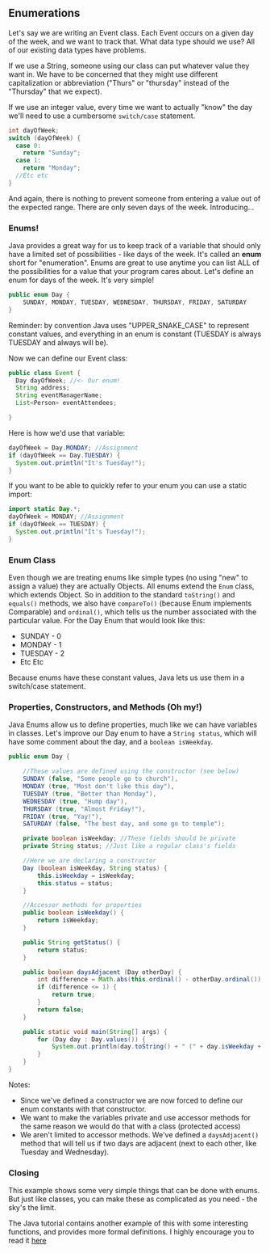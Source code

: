 ## Enumerations

Let's say we are writing an Event class. Each Event occurs on a given day of the week, and we want to track that. What data type should we use? All of our existing data types have problems.

If we use a String, someone using our class can put whatever value they want in. We have to be concerned that they might use different capitalization or abbreviation ("Thurs" or "thursday" instead of the "Thursday" that we expect).

If we use an integer value, every time we want to actually "know" the day we'll need to use a cumbersome `switch/case` statement.

```java
int dayOfWeek;
switch (dayOfWeek) {
  case 0:
    return "Sunday";
  case 1:
    return "Monday";
  //Etc etc
}
```

And again, there is nothing to prevent someone from entering a value out of the expected range. There are only seven days of the week. Introducing...

### Enums!

Java provides a great way for us to keep track of a variable that should only have a limited set of possibilities - like days of the week. It's called an **enum** short for "enumeration". Enums are great to use anytime you can list ALL of the possibilities for a value that your program cares about. Let's define an enum for days of the week. It's very simple!

```java
public enum Day {
    SUNDAY, MONDAY, TUESDAY, WEDNESDAY, THURSDAY, FRIDAY, SATURDAY
}
```

Reminder: by convention Java uses "UPPER_SNAKE_CASE" to represent constant values, and everything in an enum is constant (TUESDAY is always TUESDAY and always will be).

Now we can define our Event class:

```java
public class Event {
  Day dayOfWeek; //<- Our enum!
  String address;
  String eventManagerName;
  List<Person> eventAttendees;

}
```

Here is how we'd use that variable:

```java
dayOfWeek = Day.MONDAY; //Assignment
if (dayOfWeek == Day.TUESDAY) {
  System.out.println("It's Tuesday!");
}
```

If you want to be able to quickly refer to your enum you can use a static import:

```java
import static Day.*;
dayOfWeek = MONDAY; //Assignment
if (dayOfWeek == TUESDAY) {
  System.out.println("It's Tuesday!");
}
```

### Enum Class

Even though we are treating enums like simple types (no using "new" to assign a value) they are actually Objects. All enums extend the `Enum` class, which extends Object. So in addition to the standard `toString()` and `equals()` methods, we also have `compareTo()` (because Enum implements Comparable) and `ordinal()`, which tells us the number associated with the particular value. For the Day Enum that would look like this:

* SUNDAY - 0
* MONDAY - 1
* TUESDAY - 2
* Etc Etc

Because enums have these constant values, Java lets us use them in a switch/case statement.

### Properties, Constructors, and Methods (Oh my!)

Java Enums allow us to define properties, much like we can have variables in classes. Let's improve our Day enum to have a `String status`, which will have some comment about the day, and a `boolean isWeekday`.

```java
public enum Day {

    //These values are defined using the constructor (see below)
    SUNDAY (false, "Some people go to church"),
    MONDAY (true, "Most don't like this day"),
    TUESDAY (true, "Better than Monday"),
    WEDNESDAY (true, "Hump day"),
    THURSDAY (true, "Almost Friday!"),
    FRIDAY (true, "Yay!"),
    SATURDAY (false, "The best day, and some go to temple");

    private boolean isWeekday; //These fields should be private
    private String status; //Just like a regular class's fields

    //Here we are declaring a constructor
    Day (boolean isWeekday, String status) {
        this.isWeekday = isWeekday;
        this.status = status;
    }

    //Accessor methods for properties
    public boolean isWeekday() {
        return isWeekday;
    }

    public String getStatus() {
        return status;
    }

    public boolean daysAdjacent (Day otherDay) {
        int difference = Math.abs(this.ordinal() - otherDay.ordinal());
        if (difference <= 1) {
            return true;
        }
        return false;
    }

    public static void main(String[] args) {
        for (Day day : Day.values()) {
            System.out.println(day.toString() + " (" + day.isWeekday + ") - " + day.status);
        }
    }
}
```

Notes:
* Since we've defined a constructor we are now forced to define our enum constants with that constructor.
* We want to make the variables private and use accessor methods for the same reason we would do that with a class (protected access)
* We aren't limited to accessor methods. We've defined a `daysAdjacent()` method that will tell us if two days are adjacent (next to each other, like Tuesday and Wednesday).

### Closing

This example shows some very simple things that can be done with enums. But just like classes, you can make these as complicated as you need - the sky's the limit.

The Java tutorial contains another example of this with some interesting functions, and provides more formal definitions. I highly encourage you to read it [here](https://docs.oracle.com/javase/tutorial/java/javaOO/enum.html)
